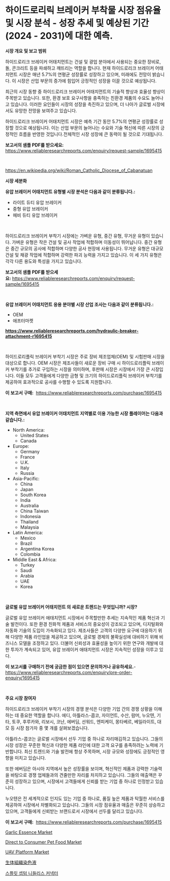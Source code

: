 <p><h1>하이드로리릭 브레이커 부착물 시장 점유율 및 시장 분석 - 성장 추세 및 예상된 기간 (2024 - 2031)에 대한 예측.</h1></p><p><strong>시장 개요 및 보고 범위</strong></p>
<p><p>하이드로리크 브레이커 어태치먼트는 건설 및 광업 분야에서 사용되는 중요한 장비로, 돌, 콘크리트 등을 파쇄하고 깨뜨리는 역할을 합니다. 현재 하이드로리크 브레이커 어태치먼트 시장은 매년 5.7%의 연평균 성장률로 성장하고 있으며, 미래에도 전망이 밝습니다. 이 시장은 산업 부문의 증가에 힘입어 긍정적인 성장을 이끌 것으로 예상됩니다.</p><p>최근의 시장 동향 중 하이드로리크 브레이커 어태치먼트의 기술적 향상과 효율성 향상이 주목받고 있습니다. 또한, 환경 보호 요구사항을 충족하는 친환경 제품의 수요도 늘어나고 있습니다. 이러한 요인들이 시장의 성장을 촉진하고 있으며, 더 나아가 글로벌 시장에서도 유망한 전망을 보여주고 있습니다.</p><p>하이드로리크 브레이커 어태치먼트 시장은 예측 기간 동안 5.7%의 연평균 성장률로 성장할 것으로 예상됩니다. 이는 산업 부문의 늘어나는 수요와 기술 혁신에 따른 시장의 긍정적인 흐름을 반영한 것입니다.전체적인 시장 성장에 큰 동력이 될 것으로 기대됩니다.</p></p>
<p><strong>보고서의 샘플 PDF를 받으세요:</strong> <a href="https://www.reliableresearchreports.com/enquiry/request-sample/1695415">https://www.reliableresearchreports.com/enquiry/request-sample/1695415</a></p>
<p>&nbsp;</p>
<p><a href="https://en.wikipedia.org/wiki/Roman_Catholic_Diocese_of_Cabanatuan">https://en.wikipedia.org/wiki/Roman_Catholic_Diocese_of_Cabanatuan</a></p>
<p><strong>시장 세분화</strong></p>
<p><strong>유압 브레이커 어태치먼트 유형별 시장 분석은 다음과 같이 분류됩니다.:</strong></p>
<p><ul><li>라이트 듀티 유압 브레이커</li><li>중형 유압 브레이커</li><li>헤비 듀티 유압 브레이커</li></ul></p>
<p>&nbsp;</p>
<p><p>하이드로리크 브레이커 부착기 시장에는 가벼운 유형, 중간 유형, 무거운 유형이 있습니다. 가벼운 유형은 작은 건설 및 공사 작업에 적합하며 이동성이 뛰어납니다. 중간 유형은 중간 규모의 공사에 적합하며 다양한 공사 현장에 사용됩니다. 무거운 유형은 대규모 건설 및 채광 작업에 적합하며 강력한 파괴 능력을 가지고 있습니다. 이 세 가지 유형은 각각 다른 용도와 특성을 가지고 있습니다.</p></p>
<p><strong>보고서의 샘플 PDF를 받으세요:</strong>&nbsp;<a href="https://www.reliableresearchreports.com/enquiry/request-sample/1695415">https://www.reliableresearchreports.com/enquiry/request-sample/1695415</a></p>
<p>&nbsp;</p>
<p><strong> 유압 브레이커 어태치먼트 응용 분야별 시장 산업 조사는 다음과 같이 분류됩니다.:</strong></p>
<p><ul><li>OEM</li><li>애프터마켓</li></ul></p>
<p><strong><a href="https://www.reliableresearchreports.com/hydraulic-breaker-attachment-r1695415">https://www.reliableresearchreports.com/hydraulic-breaker-attachment-r1695415</a></strong></p>
<p>&nbsp;</p>
<p><p>하이드로리플릭 브레이커 부착기 시장은 주로 장비 제조업체(OEM) 및 시험판매 시장을 대상으로 합니다. OEM 시장은 제조사들이 새로운 장비 구매 시 하이드로리플릭 브레이커 부착기를 추가로 구입하는 시장을 의미하며, 후판매 시장은 시장에서 가장 큰 시장입니다. 이들 모두 고객들에게 다양한 금형 및 크기의 하이드로리플릭 브레이커 부착기를 제공하여 효과적으로 공사를 수행할 수 있도록 지원합니다.</p></p>
<p><strong>이 보고서 구매:</strong>&nbsp; <a href="https://www.reliableresearchreports.com/purchase/1695415">https://www.reliableresearchreports.com/purchase/1695415</a></p>
<p>&nbsp;</p>
<p><strong>지역 측면에서 유압 브레이커 어태치먼트 지역별로 이용 가능한 시장 플레이어는 다음과 같습니다.:</strong></p>
<p><ul>
    <li>
        North America:
        <ul>
            <li>United States</li>
            <li>Canada</li>
        </ul>
    </li>
    <li>
        Europe:
        <ul>
            <li>Germany</li>
            <li>France</li>
            <li>U.K.</li>
            <li>Italy</li>
            <li>Russia</li>
        </ul>
    </li>
    <li>
        Asia-Pacific:
        <ul>
            <li>China</li>
            <li>Japan</li>
            <li>South Korea</li>
            <li>India</li>
            <li>Australia</li>
            <li>China Taiwan</li>
            <li>Indonesia</li>
            <li>Thailand</li>
            <li>Malaysia</li>
        </ul>
    </li>
    <li>
        Latin America:
        <ul>
            <li>Mexico</li>
            <li>Brazil</li>
            <li>Argentina Korea</li>
            <li>Colombia</li>
        </ul>
    </li>
    <li>
        Middle East & Africa:
        <ul>
            <li>Turkey</li>
            <li>Saudi</li>
            <li>Arabia</li>
            <li>UAE</li>
            <li>Korea</li>
        </ul>
    </li>
    </ul></p>
<p>&nbsp;</p>
<p><strong>글로벌 유압 브레이커 어태치먼트 의 새로운 트렌드는 무엇입니까? 시장?</strong></p>
<p><p>글로벌 유압 브레이커 애태치먼트 시장에서 주목할만한 추세는 지속적인 제품 혁신과 기술 발전이다. 또한 환경 친화적 제품과 서비스의 중요성이 강조되고 있으며, 디지털화와 자동화 기술의 도입이 가속화되고 있다. 제조사들은 고객의 다양한 요구에 대응하기 위해 다양한 제품 라인업을 제공하고 있으며, 글로벌 경제의 불확실성에 대비하기 위해 비즈니스 모델을 조정하고 있다. 더불어 신뢰성과 효율성을 높이기 위한 연구와 개발에 대한 투자가 계속되고 있어, 유압 브레이커 애태치먼트 시장은 지속적인 성장을 이루고 있다.</p></p>
<p><strong>이 보고서를 구매하기 전에 궁금한 점이 있으면 문의하거나 공유하세요.</strong>- <a href="https://www.reliableresearchreports.com/enquiry/pre-order-enquiry/1695415">https://www.reliableresearchreports.com/enquiry/pre-order-enquiry/1695415</a></p>
<p>&nbsp;</p>
<p><strong>주요 시장 참여자</strong></p>
<p><p>하이드로리크 브레이커 부착기 시장의 경쟁 분석은 다양한 기업 간의 경쟁 상황을 이해하는 데 중요한 역할을 합니다. 에디, 아틀라스-콥코, 자이언트, 수산, 람머, 누오텐, 기타, 토쿠, 후루카와, 리보시, 코난, 에버딤, 선워드, 엔피케이, 몽타베르, 베일라이트, 대모 등 시장 참가자 중 몇 개를 살펴보겠습니다.</p><p>아틀라스-콥코는 글로벌 시장에서 선두 기업 중 하나로 자리매김하고 있습니다. 그들의 시장 성장은 꾸준한 혁신과 다양한 제품 라인에 대한 고객 요구를 충족하려는 노력에 기반합니다. 최신 트렌드와 기술 발전에 항상 주목하며, 시장 규모와 성장에도 긍정적인 영향을 미치고 있습니다.</p><p>또한 에버딤은 아시아 지역에서 높은 성장률을 보이며, 혁신적인 제품과 강력한 기술력을 바탕으로 경쟁 업체들과의 견줄만한 자리를 차지하고 있습니다. 그들의 매출액은 꾸준히 성장하고 있으며, 시장에서 고객들에게 신뢰를 받는 기업 중 하나로 인정받고 있습니다.</p><p>누오텐은 전 세계적으로 인지도 있는 기업 중 하나로, 품질 높은 제품과 탁월한 서비스를 제공하여 시장에서 차별화되고 있습니다. 그들의 시장 점유율과 매출은 꾸준히 상승하고 있으며, 고객들에게 신뢰받는 브랜드로서 시장에서 선두를 달리고 있습니다.</p></p>
<p><strong>이 보고서 구매:</strong>&nbsp;&nbsp;<a href="https://www.reliableresearchreports.com/purchase/1695415">https://www.reliableresearchreports.com/purchase/1695415</a></p>
<p><p><a href="https://github.com/zcbxbnir25/Market-Research-Report-List-1/blob/main/garlic-essence-market.md">Garlic Essence Market</a></p><p><a href="https://github.com/mhrnetwork1/Market-Research-Report-List-1/blob/main/direct-to-consumer-pet-food-market.md">Direct to Consumer Pet Food Market</a></p><p><a href="https://issuu.com/reportprime-2/docs/uav-platform-market-size-2030.pptx">UAV Platform Market</a></p><p><a href="https://github.com/roulaayoub-saad/Market-Research-Report-List-1/blob/main/7210753153091.md">生体組織染色液</a></p><p><a href="https://github.com/solomonbode85/Market-Research-Report-List-1/blob/main/9696222163539.md">스플릿 셉텀 니들리스 커넥터</a></p></p>